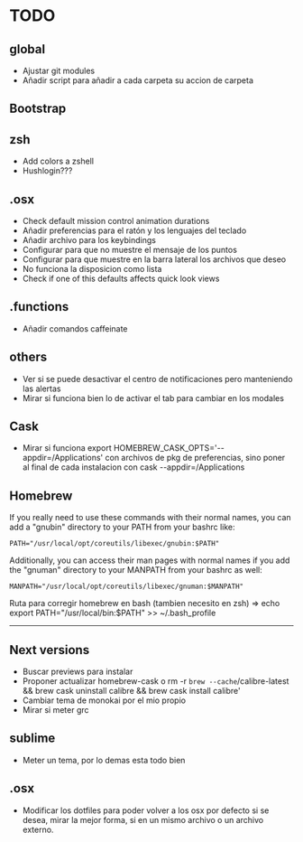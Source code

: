 TODO
=========

global
---------
- Ajustar git modules
- Añadir script para añadir a cada carpeta su accion de carpeta


Bootstrap
---------

zsh
---------
- Add colors a zshell
- Hushlogin???

.osx
---------
- Check default mission control animation durations
- Añadir preferencias para el ratón y los lenguajes del teclado
- Añadir archivo para los keybindings
- Configurar para que no muestre el mensaje de los puntos
- Configurar para que muestre en la barra lateral los archivos que deseo
- No funciona la disposicion como lista
- Check if one of this defaults affects quick look views

.functions
----------
- Añadir comandos caffeinate

others
----------
- Ver si se puede desactivar el centro de notificaciones pero manteniendo las alertas
- Mirar si funciona bien lo de activar el tab para cambiar en los modales

Cask
----------
- Mirar si funciona export HOMEBREW_CASK_OPTS='--appdir=/Applications' con archivos de pkg de preferencias, sino poner al final de cada instalacion con cask --appdir=/Applications

Homebrew
---------
If you really need to use these commands with their normal names, you
can add a "gnubin" directory to your PATH from your bashrc like:

    PATH="/usr/local/opt/coreutils/libexec/gnubin:$PATH"

Additionally, you can access their man pages with normal names if you add
the "gnuman" directory to your MANPATH from your bashrc as well:

    MANPATH="/usr/local/opt/coreutils/libexec/gnuman:$MANPATH"

Ruta para corregir homebrew en bash (tambien necesito en zsh) => echo export PATH="/usr/local/bin:$PATH" >> ~/.bash_profile

----------------------------

Next versions
-----------------
- Buscar previews para instalar
- Proponer actualizar homebrew-cask o rm -r `brew --cache`/calibre-latest && brew cask uninstall calibre && brew cask install calibre'
- Cambiar tema de monokai por el mio propio
- Mirar si meter grc


sublime
--------
- Meter un tema, por lo demas esta todo bien

.osx
---------
- Modificar los dotfiles para poder volver a los osx por defecto si se desea, mirar la mejor forma, si en un mismo archivo o un archivo externo.

